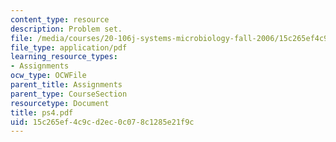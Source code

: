 ```yaml
---
content_type: resource
description: Problem set.
file: /media/courses/20-106j-systems-microbiology-fall-2006/15c265ef4c9cd2ec0c078c1285e21f9c_ps4.pdf
file_type: application/pdf
learning_resource_types:
- Assignments
ocw_type: OCWFile
parent_title: Assignments
parent_type: CourseSection
resourcetype: Document
title: ps4.pdf
uid: 15c265ef-4c9c-d2ec-0c07-8c1285e21f9c
---
```

